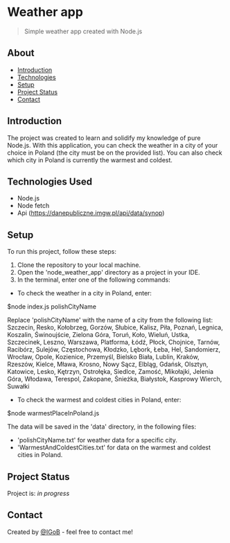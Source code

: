 # Weather app
> Simple weather app created with Node.js


## About
* [Introduction](#introduction)
* [Technologies](#technologies)
* [Setup](#setup)
* [Project Status](#project-status)
* [Contact](#contact)


## Introduction
The project was created to learn and solidify my knowledge of pure Node.js.
With this application, you can check the weather in a city of your choice in Poland (the city must be on the provided list). You can also check which city in Poland is currently the warmest and coldest.


## Technologies Used
* Node.js
* Node fetch
* Api (https://danepubliczne.imgw.pl/api/data/synop)


## Setup
To run this project, follow these steps:

1. Clone the repository to your local machine.
2. Open the 'node_weather_app' directory as a project in your IDE.
3. In the terminal, enter one of the following commands:

* To check the weather in a city in Poland, enter:

$node index.js polishCityName

Replace 'polishCityName' with the name of a city from the following list:
Szczecin, Resko, Kołobrzeg, Gorzów, Słubice, Kalisz, Piła, Poznań, Legnica, Koszalin, Świnoujście, Zielona Góra, Toruń, Koło, Wieluń, Ustka, Szczecinek, Leszno, Warszawa, Platforma, Łódź, Płock, Chojnice, Tarnów, Racibórz, Sulejów, Częstochowa, Kłodzko, Lębork, Łeba, Hel, Sandomierz, Wrocław, Opole, Kozienice, Przemyśl, Bielsko Biała, Lublin, Kraków, Rzeszów, Kielce, Mława, Krosno, Nowy Sącz, Elbląg, Gdańsk, Olsztyn, Katowice, Lesko, Kętrzyn, Ostrołęka, Siedlce, Zamość, Mikołajki, Jelenia Góra, Włodawa, Terespol, Zakopane, Śnieżka, Białystok, Kasprowy Wierch, Suwałki

* To check the warmest and coldest cities in Poland, enter:

$node warmestPlaceInPoland.js

The data will be saved in the 'data' directory, in the following files:

* 'polishCityName.txt' for weather data for a specific city.
* 'WarmestAndColdestCities.txt' for data on the warmest and coldest cities in Poland.


## Project Status
Project is: _in progress_


## Contact
Created by [@IGoB](https://igobb-portfolio.netlify.app/) - feel free to contact me!